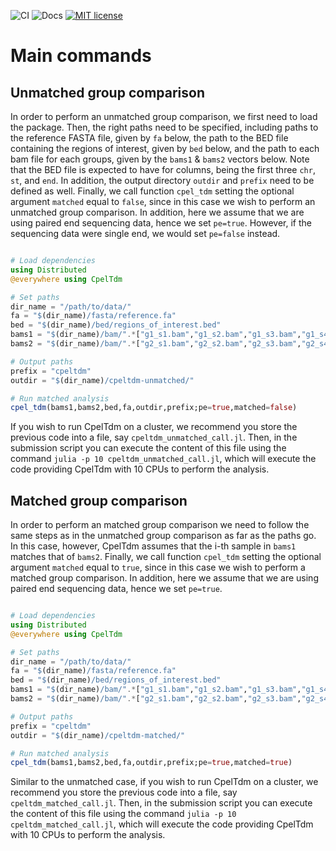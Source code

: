 ![CI](https://github.com/jordiabante/CpelTdm.jl/workflows/CI/badge.svg)
![Docs](https://github.com/jordiabante/CpelTdm.jl/workflows/Docs/badge.svg)
[![MIT license](https://img.shields.io/badge/license-MIT-green.svg)](https://github.com/jordiabante/CpelTdm.jl/blob/master/LICENSE.md)

# Main commands

## Unmatched group comparison

In order to perform an unmatched group comparison, we first need
to load the package. Then, the right paths need to be specified,
including paths to the reference FASTA file, given by `fa` below,
the path to the BED file containing the regions of interest, given
by `bed` below, and the path to each bam file for each groups, given
by the `bams1` & `bams2` vectors below. Note that the BED file is
expected to have for columns, being the first three `chr`, `st`, 
and `end`. In addition, the output directory `outdir` and `prefix` 
need to be defined as well. Finally, we call function `cpel_tdm` 
setting the optional argument `matched` equal to `false`, since in 
this case we wish to perform an unmatched group comparison. In 
addition, here we assume that we are using paired end sequencing 
data, hence we set `pe=true`. However, if the sequencing data were 
single end, we would set `pe=false` instead.

```julia

# Load dependencies
using Distributed
@everywhere using CpelTdm

# Set paths
dir_name = "/path/to/data/"
fa = "$(dir_name)/fasta/reference.fa"
bed = "$(dir_name)/bed/regions_of_interest.bed"
bams1 = "$(dir_name)/bam/".*["g1_s1.bam","g1_s2.bam","g1_s3.bam","g1_s4.bam"]
bams2 = "$(dir_name)/bam/".*["g2_s1.bam","g2_s2.bam","g2_s3.bam","g2_s4.bam","g2_s5.bam"]

# Output paths
prefix = "cpeltdm"
outdir = "$(dir_name)/cpeltdm-unmatched/"

# Run matched analysis
cpel_tdm(bams1,bams2,bed,fa,outdir,prefix;pe=true,matched=false)

```

If you wish to run CpelTdm on a cluster, we recommend you store
the previous code into a file, say `cpeltdm_unmatched_call.jl`. 
Then, in the submission script you can execute the content of 
this file using the command `julia -p 10 cpeltdm_unmatched_call.jl`, 
which will execute the code providing CpelTdm with 10 CPUs to 
perform the analysis.

## Matched group comparison

In order to perform an matched group comparison we need to follow
the same steps as in the unmatched group comparison as far as 
the paths go. In this case, however, CpelTdm assumes that the
i-th sample in `bams1` matches that of `bams2`. Finally, we call 
function `cpel_tdm` setting the optional argument `matched` equal 
to `true`, since in this case we wish to perform a matched group 
comparison. In addition, here we assume that we are using paired 
end sequencing data, hence we set `pe=true`. 

```julia

# Load dependencies
using Distributed
@everywhere using CpelTdm

# Set paths
dir_name = "/path/to/data/"
fa = "$(dir_name)/fasta/reference.fa"
bed = "$(dir_name)/bed/regions_of_interest.bed"
bams1 = "$(dir_name)/bam/".*["g1_s1.bam","g1_s2.bam","g1_s3.bam","g1_s4.bam","g1_s5.bam"]
bams2 = "$(dir_name)/bam/".*["g2_s1.bam","g2_s2.bam","g2_s3.bam","g2_s4.bam","g2_s5.bam"]

# Output paths
prefix = "cpeltdm"
outdir = "$(dir_name)/cpeltdm-matched/"

# Run matched analysis
cpel_tdm(bams1,bams2,bed,fa,outdir,prefix;pe=true,matched=true)

```

Similar to the unmatched case, if you wish to run CpelTdm on a 
cluster, we recommend you store the previous code into a file, 
say `cpeltdm_matched_call.jl`. Then, in the submission script you 
can execute the content of this file using the command 
`julia -p 10 cpeltdm_matched_call.jl`, which will execute the 
code providing CpelTdm with 10 CPUs to perform the analysis.
